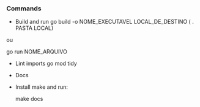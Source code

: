 ### Commands

- Build and run
go build -o NOME_EXECUTAVEL LOCAL_DE_DESTINO ( . PASTA LOCAL)

ou 

go run NOME_ARQUIVO

- Lint imports
go mod tidy

- Docs

* Install make and run:

    make docs
